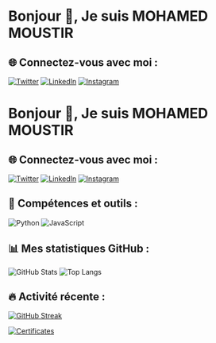 # Bonjour 👋, Je suis MOHAMED MOUSTIR

## 🌐 Connectez-vous avec moi :
[![Twitter](https://img.shields.io/badge/Twitter-1DA1F2?style=for-the-badge&logo=twitter&logoColor=white)](https://twitter.com/username)
[![LinkedIn](https://img.shields.io/badge/LinkedIn-0077B5?style=for-the-badge&logo=linkedin&logoColor=white)](https://linkedin.com/in/username)
[![Instagram](https://img.shields.io/badge/Instagram-E4405F?style=for-the-badge&logo=instagram&logoColor=white)](https://instagram.com/username)

# Bonjour 👋, Je suis MOHAMED MOUSTIR

## 🌐 Connectez-vous avec moi :
[![Twitter](https://img.shields.io/badge/Twitter-1DA1F2?style=for-the-badge&logo=twitter&logoColor=white)](https://twitter.com/MohamedMoustir)
[![LinkedIn](https://img.shields.io/badge/LinkedIn-0077B5?style=for-the-badge&logo=linkedin&logoColor=white)](https://linkedin.com/in/MohamedMoustir)
[![Instagram](https://img.shields.io/badge/Instagram-E4405F?style=for-the-badge&logo=instagram&logoColor=white)](https://instagram.com/MohamedMoustir)

## 🚀 Compétences et outils :
![Python](https://img.shields.io/badge/Python-3670A0?style=for-the-badge&logo=python&logoColor=ffdd54)
![JavaScript](https://img.shields.io/badge/JavaScript-323330?style=for-the-badge&logo=javascript&logoColor=F7DF1E)

## 📊 Mes statistiques GitHub :
![GitHub Stats](https://github-readme-stats.vercel.app/api?username=MohamedMoustir&show_icons=true&theme=radical)
![Top Langs](https://github-readme-stats.vercel.app/api/top-langs/?username=MohamedMoustir&layout=compact&theme=radical)

## 🔥 Activité récente :
[![GitHub Streak](https://streak-stats.demolab.com?user=MohamedMoustir&theme=radical)](https://git.io/streak-stats)

[![Certificates]([https://img.shields.io/badge/My-Certificates-blue?style=flat-square)](https://github.com/YourUsername/Certificates](https://github.com/MohamedMoustir/My-Certifications/blob/main/README.md))




